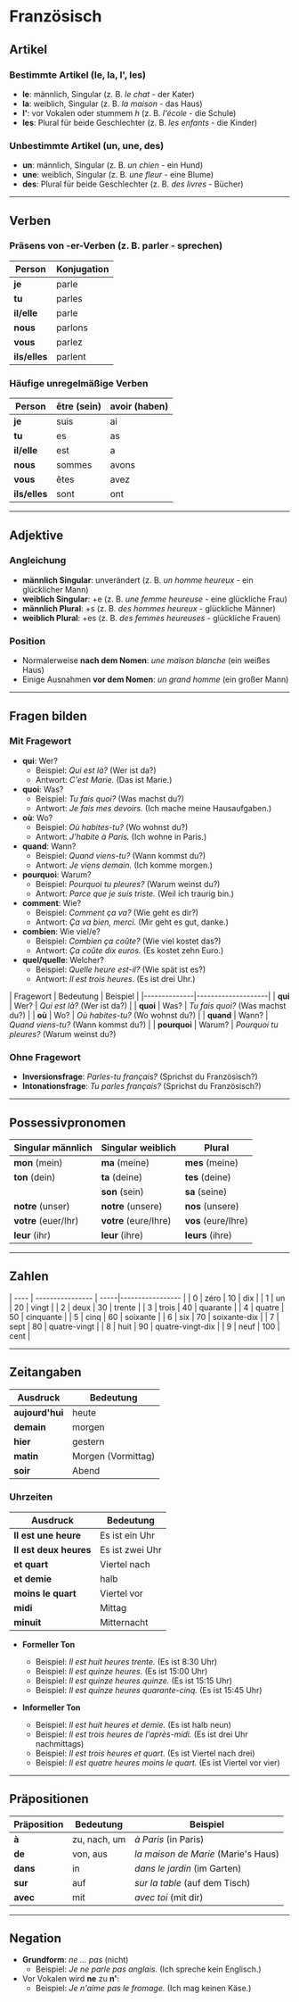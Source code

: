 
# Französisch 

##  **Artikel**

### Bestimmte Artikel (le, la, l', les)

- **le**: männlich, Singular (z. B. *le chat* - der Kater)
- **la**: weiblich, Singular (z. B. *la maison* - das Haus)
- **l'**: vor Vokalen oder stummem *h* (z. B. *l'école* - die Schule)
- **les**: Plural für beide Geschlechter (z. B. *les enfants* - die Kinder)

### Unbestimmte Artikel (un, une, des)

- **un**: männlich, Singular (z. B. *un chien* - ein Hund)
- **une**: weiblich, Singular (z. B. *une fleur* - eine Blume)
- **des**: Plural für beide Geschlechter (z. B. *des livres* - Bücher)

---

## **Verben**

### Präsens von **-er**-Verben (z. B. parler - sprechen)

| Person        | Konjugation |
| ------------- | ----------- |
| **je**        | parle       |
| **tu**        | parles      |
| **il/elle**   | parle       |
| **nous**      | parlons     |
| **vous**      | parlez      |
| **ils/elles** | parlent     |

### Häufige unregelmäßige Verben


| Person        | **être** (sein) | **avoir** (haben) |
| ------------- | ----------- | ----------- |
| **je**        | suis        | ai          |
| **tu**        | es          | as          |
| **il/elle**   | est         | a           |
| **nous**      | sommes      | avons       |
| **vous**      | êtes        | avez        |
| **ils/elles** | sont        | ont         |



---

## **Adjektive**

### Angleichung

- **männlich Singular**: unverändert (z. B. *un homme heureux* - ein glücklicher Mann)
- **weiblich Singular**: +e (z. B. *une femme heureuse* - eine glückliche Frau)
- **männlich Plural**: +s (z. B. *des hommes heureux* - glückliche Männer)
- **weiblich Plural**: +es (z. B. *des femmes heureuses* - glückliche Frauen)

### Position

- Normalerweise **nach dem Nomen**: *une maison blanche* (ein weißes Haus)
- Einige Ausnahmen **vor dem Nomen**: *un grand homme* (ein großer Mann)

---

## **Fragen bilden**

### Mit Fragewort

- **qui**: Wer?
  - Beispiel: *Qui est là?* (Wer ist da?)
  - Antwort: *C'est Marie.* (Das ist Marie.)
- **quoi**: Was?
  - Beispiel: *Tu fais quoi?* (Was machst du?)
  - Antwort: *Je fais mes devoirs.* (Ich mache meine Hausaufgaben.)
- **où**: Wo?
  - Beispiel: *Où habites-tu?* (Wo wohnst du?)
  - Antwort: *J'habite à Paris.* (Ich wohne in Paris.)
- **quand**: Wann?
  - Beispiel: *Quand viens-tu?* (Wann kommst du?)
  - Antwort: *Je viens demain.* (Ich komme morgen.)
- **pourquoi**: Warum?
  - Beispiel: *Pourquoi tu pleures?* (Warum weinst du?)
  - Antwort: *Parce que je suis triste.* (Weil ich traurig bin.)
- **comment**: Wie?
  - Beispiel: *Comment ça va?* (Wie geht es dir?)
  - Antwort: *Ça va bien, merci.* (Mir geht es gut, danke.)
- **combien**: Wie viel/e?
  - Beispiel: *Combien ça coûte?* (Wie viel kostet das?)
  - Antwort: *Ça coûte dix euros.* (Es kostet zehn Euro.)
- **quel/quelle**: Welcher?
  - Beispiel: *Quelle heure est-il?* (Wie spät ist es?)
  - Antwort: *Il est trois heures.* (Es ist drei Uhr.)

\| Fragewort    | Bedeutung          | Beispiel                       |
\|--------------|--------------------|
\| **qui**      | Wer?               | *Qui est là?* (Wer ist da?)   |
\| **quoi**     | Was?               | *Tu fais quoi?* (Was machst du?) |
\| **où**       | Wo?                | *Où habites-tu?* (Wo wohnst du?) |
\| **quand**    | Wann?              | *Quand viens-tu?* (Wann kommst du?) |
\| **pourquoi** | Warum?             | *Pourquoi tu pleures?* (Warum weinst du?)

### Ohne Fragewort

- **Inversionsfrage**: *Parles-tu français?* (Sprichst du Französisch?)
- **Intonationsfrage**: *Tu parles français?* (Sprichst du Französisch?)

---

## **Possessivpronomen**

| Singular männlich    | Singular weiblich     | Plural              |
| -------------------- | --------------------- | ------------------- |
| **mon** (mein)       | **ma** (meine)        | **mes** (meine)     |
| **ton** (dein)       | **ta** (deine)        | **tes** (deine)     |
|                      | **son** (sein)        | **sa** (seine)      |
| **notre** (unser)    | **notre** (unsere)    | **nos** (unsere)    |
| **votre** (euer/Ihr) | **votre** (eure/Ihre) | **vos** (eure/Ihre) |
| **leur** (ihr)       | **leur** (ihre)       | **leurs** (ihre)    |

---

## **Zahlen**

| ---- | ---------------- | -----|----------------- |
| 0    | zéro             | 10   | dix              |
| 1    | un               | 20   | vingt            |
| 2    | deux             | 30   | trente           |
| 3    | trois            | 40   | quarante         |
| 4    | quatre           | 50   | cinquante        |
| 5    | cinq             | 60   | soixante         |
| 6    | six              | 70   | soixante-dix     |
| 7    | sept             | 80   | quatre-vingt     |
| 8    | huit             | 90   | quatre-vingt-dix |
| 9    | neuf             | 100  | cent             |



---

## **Zeitangaben**

| Ausdruck        | Bedeutung          |
| --------------- | ------------------ |
| **aujourd'hui** | heute              |
| **demain**      | morgen             |
| **hier**        | gestern            |
| **matin**       | Morgen (Vormittag) |
| **soir**        | Abend              |

### Uhrzeiten

| Ausdruck               | Bedeutung       |
| ---------------------- | --------------- |
| **Il est une heure**   | Es ist ein Uhr  |
| **Il est deux heures** | Es ist zwei Uhr |
| **et quart**           | Viertel nach    |
| **et demie**           | halb            |
| **moins le quart**     | Viertel vor     |
| **midi**               | Mittag          |
| **minuit**             | Mitternacht     |


- **Formeller Ton**
  - Beispiel: *Il est huit heures trente.* (Es ist 8:30 Uhr)
  - Beispiel: *Il est quinze heures.* (Es ist 15:00 Uhr)
  - Beispiel: *Il est quinze heures quinze.* (Es ist 15:15 Uhr)
  - Beispiel: *Il est quinze heures quarante-cinq.* (Es ist 15:45 Uhr)

- **Informeller Ton**
  - Beispiel: *Il est huit heures et demie.* (Es ist halb neun)
  - Beispiel: *Il est trois heures de l'après-midi.* (Es ist drei Uhr nachmittags)
  - Beispiel: *Il est trois heures et quart.* (Es ist Viertel nach drei)
  - Beispiel: *Il est quatre heures moins le quart.* (Es ist Viertel vor vier)
---

## **Präpositionen**

| Präposition | Bedeutung    | Beispiel                            |
| ----------- | ------------ | ----------------------------------- |
| **à**       | zu, nach, um | *à Paris* (in Paris)                |
| **de**      | von, aus     | *la maison de Marie* (Marie's Haus) |
| **dans**    | in           | *dans le jardin* (im Garten)        |
| **sur**     | auf          | *sur la table* (auf dem Tisch)      |
| **avec**    | mit          | *avec toi* (mit dir)                |

---

## **Negation**

- **Grundform**: *ne ... pas* (nicht)
  - Beispiel: *Je ne parle pas anglais.* (Ich spreche kein Englisch.)
- Vor Vokalen wird **ne** zu **n'**:
  - Beispiel: *Je n'aime pas le fromage.* (Ich mag keinen Käse.)

